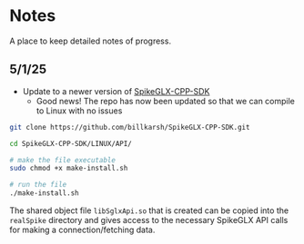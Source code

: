 # Notes

A place to keep detailed notes of progress.

## 5/1/25

- Update to a newer version of [SpikeGLX-CPP-SDK](https://github.com/billkarsh/SpikeGLX-CPP-SDK/tree/main)
    - Good news! The repo has now been updated so that we can compile to Linux with no issues

```bash
git clone https://github.com/billkarsh/SpikeGLX-CPP-SDK.git

cd SpikeGLX-CPP-SDK/LINUX/API/

# make the file executable
sudo chmod +x make-install.sh 

# run the file 
./make-install.sh 
```

The shared object file `libSglxApi.so` that is created can be copied into the `realSpike` directory 
and gives access to the necessary SpikeGLX API calls for making a connection/fetching data. 
